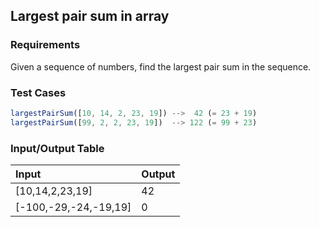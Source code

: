 ## Largest pair sum in array

### Requirements 

Given a sequence of numbers, find the largest pair sum in the sequence.

### Test Cases

```JavaScript
largestPairSum([10, 14, 2, 23, 19]) -->  42 (= 23 + 19)
largestPairSum([99, 2, 2, 23, 19])  --> 122 (= 99 + 23)
```

### Input/Output Table

| Input              | Output                          |
| :----------------  | :-----------------              |
| [10,14,2,23,19]            | 42             |
| [-100,-29,-24,-19,19] |  0            |





